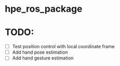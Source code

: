 # hpe_ros_package


# TODO: 

- [ ] Test position control with local coordinate frame 
- [ ] Add hand pose estimation 
- [ ] Add hand gesture estimation
